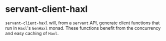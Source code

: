 servant-client-haxl
=============

`servant-client-haxl` will, from a `servant` API, generate client functions
that run in `Haxl`'s `GenHaxl` monad. These functions benefit from the
concurrency and easy caching of `Haxl`.
